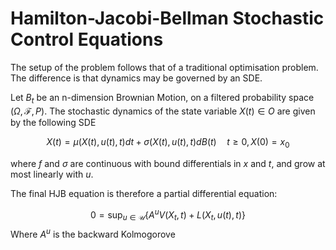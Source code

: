 # Hamilton-Jacobi-Bellman Stochastic Control Equations

The setup of the problem follows that of a traditional optimisation problem. The difference is that dynamics may be governed by an SDE. 

Let $B_t$ be an n-dimension Brownian Motion, on a filtered probability space $(\Omega, \mathcal{F}, P)$. The stochastic dynamics of the state variable $X(t) \in O$ are given by the following SDE

$$X(t) = \mu(X(t), u(t), t)dt + \sigma(X(t), u(t), t)dB(t) \quad t \geq 0, X(0) = x_0$$

where $f$ and $\sigma$ are continuous with bound differentials in $x$ and $t$, and grow at most linearly with $u$.

<!-- Derive briefly HJB -->

The final HJB equation is therefore a partial differential equation: 

$$0 = \sup_{u \in \mathcal{U} }\{ A^uV(X_t,t) + L(X_t,u(t),t) \}$$ Where $A^u$ is the backward Kolmogorove